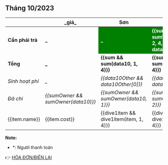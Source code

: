 ## Tháng 10/2023

<table>
    <thead>
        <th>&emsp;&emsp;&emsp;&emsp;&emsp;</th>
        <th>_giá_</th>
        <th>Sơn</th>
        <th>Cảnh</th>
        <th>Châu</th>
        <th>Luân</th>
    </thead>
    <tbody>
        <tr>
            <td><b>Cần phải trả</b></td>
            <td><b>_</b></td>
            <td style="background: green; color: white;"><b>_</b></td>
            <td style="background: green; color: white;"><b>{{sumToPaid && sumToPaid(data10, 2, 4, data10Other)}}</b></td>
            <td style="background: green; color: white;"><b>{{sumToPaid && sumToPaid(data10, 3, 4, data10Other)}}</b></td>
            <td style="background: green; color: white;"><b>{{sumToPaid && sumToPaid(data10, 4, 4, data10Other)}}</b></td>
        </tr>
        <tr>
            <td><b>Tổng</b></td>
            <td><b>_</b></td>
            <td><b>{{sum && sum(data10, 1, 4)}}</b></td>
            <td><b>{{sum && sum(data10, 2, 4)}}</b></td>
            <td><b>{{sum && sum(data10, 3, 4)}}</b></td>
            <td><b>{{sum && sum(data10, 4, 4)}}</b></td>
        </tr>
        <tr>
            <td><i>Sinh hoạt phí</i></td>
            <td><i>_</i></td>
            <td><i>{{data10Other && data10Other[0]}}</i></td>
            <td><i>{{data10Other && data10Other[1]}}</i></td>
            <td><i>{{data10Other && data10Other[2]}}</i></td>
            <td><i>{{data10Other && data10Other[3]}}</i></td>
        </tr>
        <tr>
            <td><i>Đã chi</i></td>
            <td><i>{{sumOwner && sumOwner(data10)}}</i></td>
            <td><i>{{sumOwner && sumOwner(data10, 1)}}</i></td>
            <td><i>{{sumOwner && sumOwner(data10, 2)}}</i></td>
            <td><i>{{sumOwner && sumOwner(data10, 3)}}</i></td>
            <td><i>{{sumOwner && sumOwner(data10, 4)}}</i></td>
        </tr>
        <tr v-for="item in data10">
            <td>{{item.name}}</td>
            <td>{{item.cost}}</td>
            <td>{{dive1item && dive1item(item, 1, 4)}}</td>
            <td>{{dive1item && dive1item(item, 2, 4)}}</td>
            <td>{{dive1item && dive1item(item, 3, 4)}}</td>
            <td>{{dive1item && dive1item(item, 4, 4)}}</td>
        </tr>
    </tbody>
</table>

**Note:**
- *: Người thanh toán

:point_right: [HÓA ĐƠN/BIÊN LAI](/bills/t10-2023)
